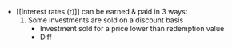 - [[Interest rates (r)]] can be earned & paid in 3 ways:
	1. Some investments are sold on a discount basis
		- Investment sold for a price lower than redemption value
		- Diff